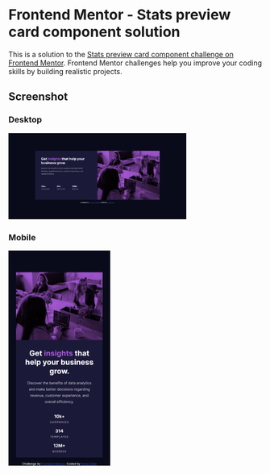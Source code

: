 # Frontend Mentor - Stats preview card component solution

This is a solution to the [Stats preview card component challenge on Frontend Mentor](https://www.frontendmentor.io/challenges/stats-preview-card-component-8JqbgoU62). Frontend Mentor challenges help you improve your coding skills by building realistic projects. 

## Screenshot

### Desktop
<img src="./screenshot/screenshot_desktop.png" width="70%"/>

### Mobile
<img src="./screenshot/screenshot_mobile.png" width="40%"/>
